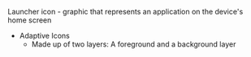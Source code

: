 Launcher icon - graphic that represents an application on the device's home screen
- Adaptive Icons
	- Made up of two layers: A foreground and a background layer